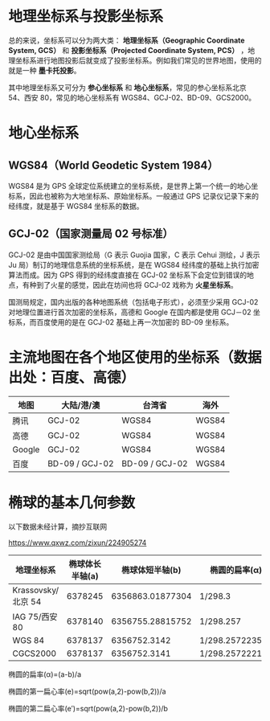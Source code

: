 # 地理坐标系与投影坐标系

总的来说，坐标系可以分为两大类： **地理坐标系（Geographic Coordinate System, GCS）** 和 **投影坐标系（Projected Coordinate System, PCS）** ，地理坐标系进行地图投影后就变成了投影坐标系。例如我们常见的世界地图，使用的就是一种 **墨卡托投影**。

其中地理坐标系又可分为 **参心坐标系** 和 **地心坐标系**，常见的参心坐标系北京 54、西安 80，常见的地心坐标系有 WGS84、GCJ-02、BD-09、GCS2000。

# 地心坐标系

## WGS84（World Geodetic System 1984）

WGS84 是为 GPS 全球定位系统建立的坐标系统，是世界上第一个统一的地心坐标系，因此也被称为大地坐标系、原始坐标系。一般通过 GPS 记录仪记录下来的经纬度，就是基于 WGS84 坐标系的数据。

## GCJ-02（国家测量局 02 号标准）

GCJ-02 是由中国国家测绘局（G 表示 Guojia 国家，C 表示 Cehui 测绘，J 表示 Ju 局）制订的地理信息系统的坐标系统，是在 WGS84 经纬度的基础上执行加密算法而成。因为 GPS 得到的经纬度直接在 GCJ-02 坐标系下会定位到错误的地点，有种到了火星的感觉，因此在坊间也将 GCJ-02 戏称为 **火星坐标系**。

国测局规定，国内出版的各种地图系统（包括电子形式），必须至少采用 GCJ-02 对地理位置进行首次加密的坐标系，高德和 Google 在国内都是使用 GCJ－02 坐标系，而百度使用的是在 GCJ-02 基础上再一次加密的 BD-09 坐标系。

# 主流地图在各个地区使用的坐标系（数据出处：百度、高德）

| 地图   | 大陆/港/澳     | 台湾省         | 海外  |
| ------ | -------------- | -------------- | ----- |
| 腾讯   | GCJ-02         | WGS84          | WGS84 |
| 高德   | GCJ-02         | WGS84          | WGS84 |
| Google | GCJ-02         | WGS84          | WGS84 |
| 百度   | BD-09 / GCJ-02 | BD-09 / GCJ-02 | WGS84 |

# 椭球的基本几何参数

以下数据未经计算，摘抄互联网

https://www.qxwz.com/zixun/224905274

| 地理坐标系         | 椭球体长半轴(a) | 椭球体短半轴(b)  | 椭圆的扁率(α)   | 椭圆的第一扁心率(e)平方 | 椭圆的第二扁心率(e′)平方 |
| ------------------ | --------------- | ---------------- | --------------- | ----------------------- | ------------------------ |
| Krassovsky/北京 54 | 6378245         | 6356863.01877304 | 1/298.3         | 0.006693421622966       | 0.006738525414683        |
| IAG 75/西安 80     | 6378140         | 6356755.28815752 | 1/298.257       | 0.006694384999588       | 0.006739501819473        |
| WGS 84             | 6378137         | 6356752.3142     | 1/298.257223563 | 0.0066943799013         | 0.00673949674227         |
| CGCS2000           | 6378137         | 6356752.3141     | 1/298.257222101 | 0.0066943800229         | 0.00673949677548         |

椭圆的扁率(α)=(a-b)/a

椭圆的第一扁心率(e)=sqrt(pow(a,2)-pow(b,2))/a

椭圆的第二扁心率(e′)=sqrt(pow(a,2)-pow(b,2))/b
